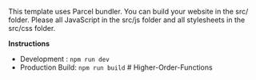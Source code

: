 
This template uses Parcel bundler. You can build your website in the src/ folder. Please all JavaScript in the src/js folder and all stylesheets in the src/css folder.

**Instructions**

- Development : `npm run dev`
- Production Build: `npm run build`
#   H i g h e r - O r d e r - F u n c t i o n s 
 
 

